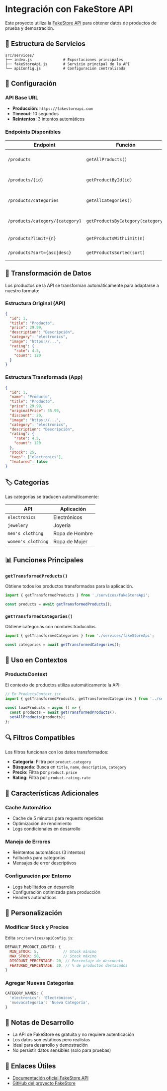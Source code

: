 # Integración con FakeStore API

Este proyecto utiliza la [FakeStore API](https://fakestoreapi.com/) para obtener datos de productos de prueba y demostración.

## 📁 Estructura de Servicios

```
src/services/
├── index.js              # Exportaciones principales
├── fakeStoreApi.js       # Servicio principal de la API
└── apiConfig.js          # Configuración centralizada
```

## 🔧 Configuración

### API Base URL
- **Producción**: `https://fakestoreapi.com`
- **Timeout**: 10 segundos
- **Reintentos**: 3 intentos automáticos

### Endpoints Disponibles

| Endpoint | Función | Descripción |
|----------|---------|-------------|
| `/products` | `getAllProducts()` | Obtiene todos los productos |
| `/products/{id}` | `getProductById(id)` | Obtiene un producto específico |
| `/products/categories` | `getAllCategories()` | Lista todas las categorías |
| `/products/category/{category}` | `getProductsByCategory(category)` | Productos por categoría |
| `/products?limit={n}` | `getProductsWithLimit(n)` | Productos con límite |
| `/products?sort={asc\|desc}` | `getProductsSorted(sort)` | Productos ordenados |

## 🔄 Transformación de Datos

Los productos de la API se transforman automáticamente para adaptarse a nuestro formato:

### Estructura Original (API)
```json
{
  "id": 1,
  "title": "Producto",
  "price": 29.99,
  "description": "Descripción",
  "category": "electronics",
  "image": "https://...",
  "rating": {
    "rate": 4.5,
    "count": 120
  }
}
```

### Estructura Transformada (App)
```json
{
  "id": 1,
  "name": "Producto",
  "title": "Producto",
  "price": 29.99,
  "originalPrice": 35.99,
  "discount": 20,
  "image": "https://...",
  "category": "electronics",
  "description": "Descripción",
  "rating": {
    "rate": 4.5,
    "count": 120
  },
  "stock": 25,
  "tags": ["electronics"],
  "featured": false
}
```

## 🏷️ Categorías

Las categorías se traducen automáticamente:

| API | Aplicación |
|-----|------------|
| `electronics` | Electrónicos |
| `jewelery` | Joyería |
| `men's clothing` | Ropa de Hombre |
| `women's clothing` | Ropa de Mujer |

## 📊 Funciones Principales

### `getTransformedProducts()`
Obtiene todos los productos transformados para la aplicación.

```javascript
import { getTransformedProducts } from './services/fakeStoreApi';

const products = await getTransformedProducts();
```

### `getTransformedCategories()`
Obtiene categorías con nombres traducidos.

```javascript
import { getTransformedCategories } from './services/fakeStoreApi';

const categories = await getTransformedCategories();
```

## 🎯 Uso en Contextos

### ProductsContext
El contexto de productos utiliza automáticamente la API:

```javascript
// En ProductsContext.jsx
import { getTransformedProducts, getTransformedCategories } from '../services/fakeStoreApi';

const loadProducts = async () => {
  const products = await getTransformedProducts();
  setAllProducts(products);
};
```

## 🔍 Filtros Compatibles

Los filtros funcionan con los datos transformados:

- **Categoría**: Filtra por `product.category`
- **Búsqueda**: Busca en `title`, `name`, `description`, `category`
- **Precio**: Filtra por `product.price`
- **Rating**: Filtra por `product.rating.rate`

## 🚀 Características Adicionales

### Cache Automático
- Cache de 5 minutos para requests repetidas
- Optimización de rendimiento
- Logs condicionales en desarrollo

### Manejo de Errores
- Reintentos automáticos (3 intentos)
- Fallbacks para categorías
- Mensajes de error descriptivos

### Configuración por Entorno
- Logs habilitados en desarrollo
- Configuración optimizada para producción
- Headers automáticos

## 🔧 Personalización

### Modificar Stock y Precios
Edita `src/services/apiConfig.js`:

```javascript
DEFAULT_PRODUCT_CONFIG: {
  MIN_STOCK: 5,           // Stock mínimo
  MAX_STOCK: 50,          // Stock máximo
  DISCOUNT_PERCENTAGE: 20, // Porcentaje de descuento
  FEATURED_PERCENTAGE: 30, // % de productos destacados
}
```

### Agregar Nuevas Categorías
```javascript
CATEGORY_NAMES: {
  'electronics': 'Electrónicos',
  'nuevacategoria': 'Nueva Categoría',
}
```

## 📝 Notas de Desarrollo

- La API de FakeStore es gratuita y no requiere autenticación
- Los datos son estáticos pero realistas
- Ideal para desarrollo y demostración
- No persistir datos sensibles (solo para pruebas)

## 🔗 Enlaces Útiles

- [Documentación oficial FakeStore API](https://fakestoreapi.com/docs)
- [GitHub del proyecto FakeStore](https://github.com/keikaavousi/fake-store-api)